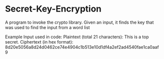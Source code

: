 # Secret-Key-Encryption
A program to invoke the crypto library. Given an input, it finds the key that was used to find the input from a word list

Example Input used in code:
Plaintext (total 21 characters): This is a top secret.
Ciphertext (in hex format): 8d20e5056a8d24d0462ce74e4904c1b513e10d1df4a2ef2ad4540fae1ca0aaf9
